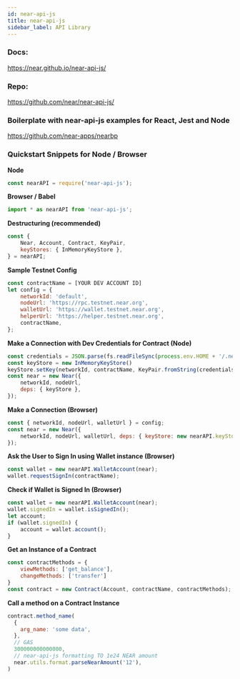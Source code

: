 ```yaml
---
id: near-api-js
title: near-api-js
sidebar_label: API Library
---
```



### Docs:
https://near.github.io/near-api-js/
### Repo:
https://github.com/near/near-api-js/

### Boilerplate with near-api-js examples for React, Jest and Node
https://github.com/near-apps/nearbp

### Quickstart Snippets for Node / Browser

**Node**
```js
const nearAPI = require('near-api-js');
```

**Browser / Babel**
```js
import * as nearAPI from 'near-api-js';
```

**Destructuring (recommended)**
```js
const {
    Near, Account, Contract, KeyPair,
    keyStores: { InMemoryKeyStore },
} = nearAPI;
```

**Sample Testnet Config**
```js
const contractName = [YOUR DEV ACCOUNT ID]
let config = {
    networkId: 'default',
    nodeUrl: 'https://rpc.testnet.near.org',
    walletUrl: 'https://wallet.testnet.near.org',
    helperUrl: 'https://helper.testnet.near.org',
    contractName,
};
```

**Make a Connection with Dev Credentials for Contract (Node)**
```js
const credentials = JSON.parse(fs.readFileSync(process.env.HOME + '/.near-credentials/default/' + contractName + '.json'));
const keyStore = new InMemoryKeyStore()
keyStore.setKey(networkId, contractName, KeyPair.fromString(credentials.private_key));
const near = new Near({
	networkId, nodeUrl,
	deps: { keyStore },
});

```
**Make a Connection (Browser)**
```js
const { networkId, nodeUrl, walletUrl } = config;
const near = new Near({
    networkId, nodeUrl, walletUrl, deps: { keyStore: new nearAPI.keyStores.BrowserLocalStorageKeyStore() }
});
```

**Ask the User to Sign In using Wallet instance (Browser)**
```js
const wallet = new nearAPI.WalletAccount(near);
wallet.requestSignIn(contractName);
```

**Check if Wallet is Signed In (Browser)**
```js
const wallet = new nearAPI.WalletAccount(near);
wallet.signedIn = wallet.isSignedIn();
let account;
if (wallet.signedIn) {
    account = wallet.account();
}
```

**Get an Instance of a Contract**
```js
const contractMethods = {
    viewMethods: ['get_balance'],
    changeMethods: ['transfer']
}
const contract = new Contract(Account, contractName, contractMethods);
```

**Call a method on a Contract Instance**
```js
contract.method_name(
  {
    arg_name: 'some data',
  },
  // GAS
  300000000000000,
  // near-api-js formatting TO 1e24 NEAR amount
  near.utils.format.parseNearAmount('12'),
)
```
